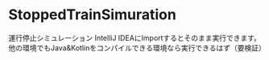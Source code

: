 # StoppedTrainSimuration
運行停止シミュレーション
IntelliJ IDEAにImportするとそのまま実行できます。
他の環境でもJava&Kotlinをコンパイルできる環境なら実行できるはず（要検証）
